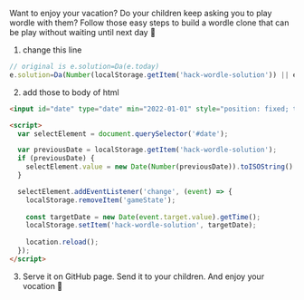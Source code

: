 Want to enjoy your vacation? Do your children keep asking you to play wordle with them? Follow those easy steps to build a wordle clone that can be play without waiting until next day 🍻

1. change this line

```js
// original is e.solution=Da(e.today)
e.solution=Da(Number(localStorage.getItem('hack-wordle-solution')) || e.today)
```

2. add those to body of html

```html
<input id="date" type="date" min="2022-01-01" style="position: fixed; top: 10px; left: 10px">

<script>
  var selectElement = document.querySelector('#date');

  var previousDate = localStorage.getItem('hack-wordle-solution');
  if (previousDate) {
    selectElement.value = new Date(Number(previousDate)).toISOString().split('T')[0];
  }

  selectElement.addEventListener('change', (event) => {
    localStorage.removeItem('gameState');
    
    const targetDate = new Date(event.target.value).getTime();
    localStorage.setItem('hack-wordle-solution', targetDate);
    
    location.reload();
  });
</script>
```

3. Serve it on GitHub page. Send it to your children. And enjoy your vocation 🍺

